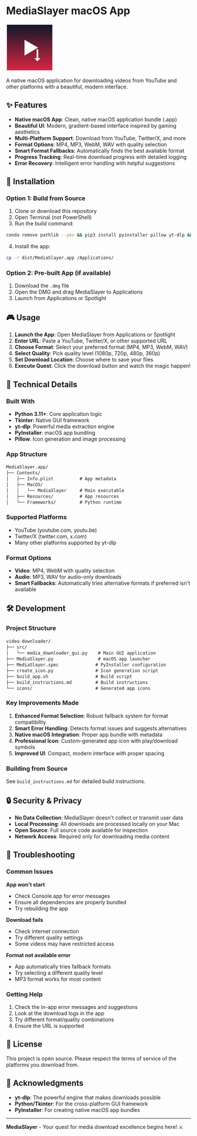 # MediaSlayer macOS App

<img src="icons/icon_256x256.png" alt="MediaSlayer Icon" width="128" height="128">

A native macOS application for downloading videos from YouTube and other platforms with a beautiful, modern interface.

## ✨ Features

- **Native macOS App**: Clean, native macOS application bundle (.app)
- **Beautiful UI**: Modern, gradient-based interface inspired by gaming aesthetics
- **Multi-Platform Support**: Download from YouTube, Twitter/X, and more
- **Format Options**: MP4, MP3, WebM, WAV with quality selection
- **Smart Format Fallbacks**: Automatically finds the best available format
- **Progress Tracking**: Real-time download progress with detailed logging
- **Error Recovery**: Intelligent error handling with helpful suggestions

## 🚀 Installation

### Option 1: Build from Source

1. Clone or download this repository
2. Open Terminal (not PowerShell)
3. Run the build command:

```bash
conda remove pathlib --yes && pip3 install pyinstaller pillow yt-dlp && python3 create_icon.py && sed -i '' "s/icon=None/icon='icons\/MediaSlayer.icns'/g" MediaSlayer.spec && rm -rf build dist && python3 -m PyInstaller --clean MediaSlayer.spec && chmod +x "dist/MediaSlayer.app/Contents/MacOS/MediaSlayer" && ln -sf /Applications dist/Applications && echo "✅ MediaSlayer.app created successfully!"
```

4. Install the app:
```bash
cp -r dist/MediaSlayer.app /Applications/
```

### Option 2: Pre-built App (if available)

1. Download the `.dmg` file
2. Open the DMG and drag MediaSlayer to Applications
3. Launch from Applications or Spotlight

## 🎮 Usage

1. **Launch the App**: Open MediaSlayer from Applications or Spotlight
2. **Enter URL**: Paste a YouTube, Twitter/X, or other supported URL
3. **Choose Format**: Select your preferred format (MP4, MP3, WebM, WAV)
4. **Select Quality**: Pick quality level (1080p, 720p, 480p, 360p)
5. **Set Download Location**: Choose where to save your files
6. **Execute Quest**: Click the download button and watch the magic happen!

## 🔧 Technical Details

### Built With
- **Python 3.11+**: Core application logic
- **Tkinter**: Native GUI framework
- **yt-dlp**: Powerful media extraction engine
- **PyInstaller**: macOS app bundling
- **Pillow**: Icon generation and image processing

### App Structure
```
MediaSlayer.app/
├── Contents/
│   ├── Info.plist          # App metadata
│   ├── MacOS/
│   │   └── MediaSlayer     # Main executable
│   ├── Resources/          # App resources
│   └── Frameworks/         # Python runtime
```

### Supported Platforms
- YouTube (youtube.com, youtu.be)
- Twitter/X (twitter.com, x.com)
- Many other platforms supported by yt-dlp

### Format Options
- **Video**: MP4, WebM with quality selection
- **Audio**: MP3, WAV for audio-only downloads
- **Smart Fallbacks**: Automatically tries alternative formats if preferred isn't available

## 🛠️ Development

### Project Structure
```
video-downloader/
├── src/
│   └── media_downloader_gui.py    # Main GUI application
├── MediaSlayer.py                 # macOS app launcher
├── MediaSlayer.spec              # PyInstaller configuration
├── create_icon.py                # Icon generation script
├── build_app.sh                  # Build script
├── build_instructions.md         # Build instructions
└── icons/                        # Generated app icons
```

### Key Improvements Made
1. **Enhanced Format Selection**: Robust fallback system for format compatibility
2. **Smart Error Handling**: Detects format issues and suggests alternatives
3. **Native macOS Integration**: Proper app bundle with metadata
4. **Professional Icon**: Custom-generated app icon with play/download symbols
5. **Improved UI**: Compact, modern interface with proper spacing

### Building from Source
See `build_instructions.md` for detailed build instructions.

## 🔒 Security & Privacy

- **No Data Collection**: MediaSlayer doesn't collect or transmit user data
- **Local Processing**: All downloads are processed locally on your Mac
- **Open Source**: Full source code available for inspection
- **Network Access**: Required only for downloading media content

## 🐛 Troubleshooting

### Common Issues

**App won't start**
- Check Console.app for error messages
- Ensure all dependencies are properly bundled
- Try rebuilding the app

**Download fails**
- Check internet connection
- Try different quality settings
- Some videos may have restricted access

**Format not available error**
- App automatically tries fallback formats
- Try selecting a different quality level
- MP3 format works for most content

### Getting Help
1. Check the in-app error messages and suggestions
2. Look at the download logs in the app
3. Try different format/quality combinations
4. Ensure the URL is supported

## 📜 License

This project is open source. Please respect the terms of service of the platforms you download from.

## 🙏 Acknowledgments

- **yt-dlp**: The powerful engine that makes downloads possible
- **Python/Tkinter**: For the cross-platform GUI framework
- **PyInstaller**: For creating native macOS app bundles

---

**MediaSlayer** - Your quest for media download excellence begins here! ⚔️ 